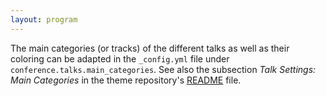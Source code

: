 ```yaml
---
layout: program
---
```


The main categories (or tracks) of the different talks as well as their coloring can be adapted in the `_config.yml` file under `conference.talks.main_categories`. See also the subsection _Talk Settings: Main Categories_ in the theme repository's [README](https://github.com/DigitaleGesellschaft/jekyll-conference/) file.